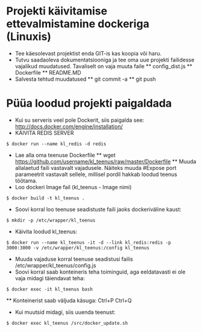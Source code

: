 # Projekti käivitamise ettevalmistamine dockeriga (Linuxis)

* Tee käesolevast projektist enda GIT-is kas koopia või haru.
* Tutvu saadaoleva dokumentatsiooniga ja tee oma uue projekti failidesse vajalikud muudatused. Tavaliselt on vaja muuta faile
** config_dist.js
** Dockerfile
** README.MD
* Salvesta tehtud muudatused
** git commit -a
** git push

# Püüa loodud projekti paigaldada
* Kui su serveris veel pole Dockerit, siis paigalda see: http://docs.docker.com/engine/installation/
* KÄIVITA REDIS SERVER
```
$ docker run --name kl_redis -d redis
```
* Lae alla oma teenuse Dockerfile
** wget https://github.com/username/kl_teenus/raw/master/Dockerfile
** Muuda allalaetud faili vastavalt vajadusele. Näiteks muuda #Expose port parameetrit vastavalt sellele, millisel pordil hakkab loodud teenus töötama.
* Loo dockeri Image fail (kl_teenus - Image nimi)
```
$ docker build -t kl_teenus .
```
* Soovi korral loo teenuse seadistuste faili jaoks dockeriväline kaust:
```
$ mkdir -p /etc/wrapper/kl_teenus
```
* Käivita loodud kl_teenus:
```
$ docker run --name kl_teenus -it -d --link kl_redis:redis -p 3000:3000 -v /etc/wrapper/kl_teenus:/config kl_teenus
```
* Muuda vajaduse korral teenuse seadistusi failis /etc/wrapper/kl_teenus/config.js
* Soovi korral saab konteineris teha toiminguid, aga eeldatavasti ei ole vaja midagi täiendavat teha:
```
$ docker exec -it kl_teenus bash
```
** Konteinerist saab väljuda käsuga: Ctrl+P Ctrl+Q
* Kui muutsid midagi, siis uuenda teenust:
```
$ docker exec kl_teenus /src/docker_update.sh
```
